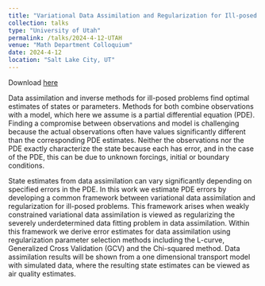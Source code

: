```yaml
---
title: "Variational Data Assimilation and Regularization for Ill-posed Problems: A Common Framework"
collection: talks
type: "University of Utah"
permalink: /talks/2024-4-12-UTAH
venue: "Math Department Colloquium"
date: 2024-4-12
location: "Salt Lake City, UT"
---
```


Download [here](https://jodimead.github.io/files/talks/presentation_Utah24.pdf)

Data assimilation and inverse methods for ill-posed problems find optimal estimates of states or parameters.  Methods for both combine observations with a model, which here we assume is a partial differential equation (PDE).  Finding a compromise between observations and model is challenging because the actual observations often have values significantly different than the corresponding PDE estimates.  Neither the observations nor the PDE exactly characterize the state because each has error, and in the case of the PDE, this can be due to unknown forcings, initial or boundary conditions. 

State estimates from data assimilation can vary significantly depending on specified errors in the PDE.  In this work we estimate PDE errors  by developing a common framework between variational data assimilation and regularization for ill-posed problems.  This framework arises when weakly constrained variational data assimilation is viewed as regularizing the severely underdetermined data fitting problem in data assimilation. Within this framework we derive error estimates for data assimilation using regularization parameter selection methods including the L-curve, Generalized Cross Validation (GCV) and the Chi-squared method.  Data assimilation results will be shown from a one dimensional transport model with simulated data, where the resulting state estimates can be viewed as air quality estimates.
